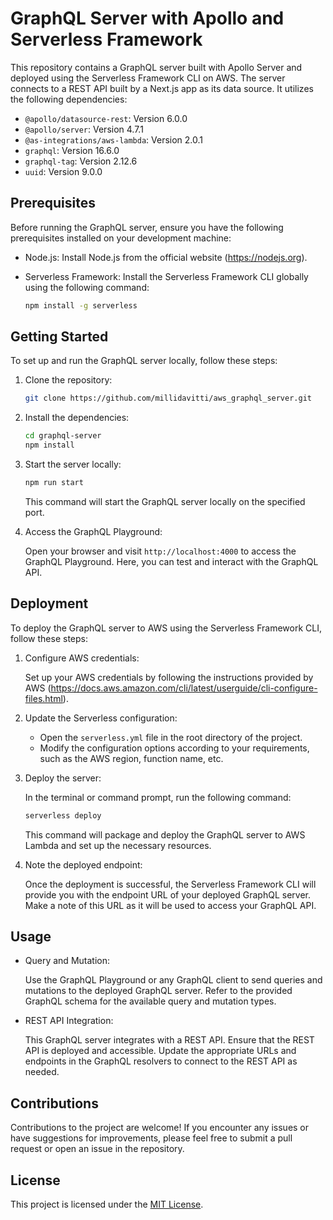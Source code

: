 # GraphQL Server with Apollo and Serverless Framework

This repository contains a GraphQL server built with Apollo Server and deployed using the Serverless Framework CLI on AWS. The server connects to a REST API built by a Next.js app as its data source. It utilizes the following dependencies:

- `@apollo/datasource-rest`: Version 6.0.0
- `@apollo/server`: Version 4.7.1
- `@as-integrations/aws-lambda`: Version 2.0.1
- `graphql`: Version 16.6.0
- `graphql-tag`: Version 2.12.6
- `uuid`: Version 9.0.0

## Prerequisites

Before running the GraphQL server, ensure you have the following prerequisites installed on your development machine:

- Node.js: Install Node.js from the official website (https://nodejs.org).
- Serverless Framework: Install the Serverless Framework CLI globally using the following command:

  ```bash
  npm install -g serverless
  ```

## Getting Started

To set up and run the GraphQL server locally, follow these steps:

1. Clone the repository:

   ```bash
   git clone https://github.com/millidavitti/aws_graphql_server.git
   ```

2. Install the dependencies:

   ```bash
   cd graphql-server
   npm install
   ```

3. Start the server locally:

   ```bash
   npm run start
   ```

   This command will start the GraphQL server locally on the specified port.

4. Access the GraphQL Playground:

   Open your browser and visit `http://localhost:4000` to access the GraphQL Playground. Here, you can test and interact with the GraphQL API.

## Deployment

To deploy the GraphQL server to AWS using the Serverless Framework CLI, follow these steps:

1. Configure AWS credentials:

   Set up your AWS credentials by following the instructions provided by AWS (https://docs.aws.amazon.com/cli/latest/userguide/cli-configure-files.html).

2. Update the Serverless configuration:

   - Open the `serverless.yml` file in the root directory of the project.
   - Modify the configuration options according to your requirements, such as the AWS region, function name, etc.

3. Deploy the server:

   In the terminal or command prompt, run the following command:

   ```bash
   serverless deploy
   ```

   This command will package and deploy the GraphQL server to AWS Lambda and set up the necessary resources.

4. Note the deployed endpoint:

   Once the deployment is successful, the Serverless Framework CLI will provide you with the endpoint URL of your deployed GraphQL server. Make a note of this URL as it will be used to access your GraphQL API.

## Usage

- Query and Mutation:

  Use the GraphQL Playground or any GraphQL client to send queries and mutations to the deployed GraphQL server. Refer to the provided GraphQL schema for the available query and mutation types.

- REST API Integration:

  This GraphQL server integrates with a REST API. Ensure that the REST API is deployed and accessible. Update the appropriate URLs and endpoints in the GraphQL resolvers to connect to the REST API as needed.

## Contributions

Contributions to the project are welcome! If you encounter any issues or have suggestions for improvements, please feel free to submit a pull request or open an issue in the repository.

## License

This project is licensed under the [MIT License](LICENSE).
